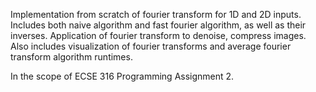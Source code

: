Implementation from scratch of fourier transform for 1D and 2D inputs. Includes both naive algorithm and fast fourier algorithm, as well as their inverses.
Application of fourier transform to denoise, compress images. Also includes visualization of fourier transforms and average fourier transform algorithm runtimes.

In the scope of ECSE 316 Programming Assignment 2.
